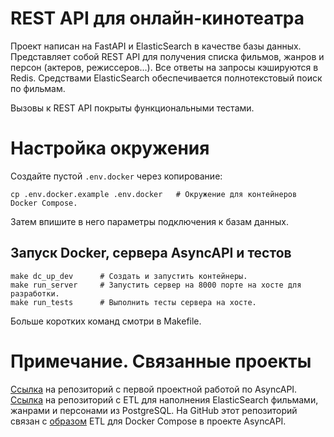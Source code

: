 # REST API для онлайн-кинотеатра

Проект написан на FastAPI и ElasticSearch в качестве базы данных. Представляет собой REST API для получения списка фильмов, жанров и персон (актеров, режиссеров...). Все ответы на запросы кэшируются в Redis. Средствами ElasticSearch обеспечивается полнотекстовый поиск по фильмам.

Вызовы к REST API покрыты функциональными тестами.

# Настройка окружения

Создайте пустой `.env.docker` через копирование:

```
cp .env.docker.example .env.docker   # Окружение для контейнеров Docker Compose.
```

Затем впишите в него параметры подключения к базам данных.

## Запуск Docker, сервера AsyncAPI и тестов

```
make dc_up_dev      # Создать и запустить контейнеры.
make run_server     # Запустить сервер на 8000 порте на хосте для разработки.
make run_tests      # Выполнить тесты сервера на хосте.
```

Больше коротких команд смотри в Makefile.

# Примечание. Связанные проекты

[Ссылка](https://github.com/zhovtanovskaya/Async_API_sprint_2) на репозиторий с первой проектной работой по AsyncAPI.
[Ссылка](https://github.com/zhovtanovskaya/new_admin_panel_sprint_3) на репозиторий с ETL для наполнения ElasticSearch фильмами, жанрами и персонами из PostgreSQL. На GitHub этот репозиторий связан с [образом](https://github.com/zhovtanovskaya/new_admin_panel_sprint_3/pkgs/container/new_admin_panel_sprint_3_etl) ETL для Docker Compose в проекте AsyncAPI.
